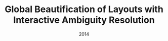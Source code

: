 ---
title:          "Global Beautification of Layouts with Interactive Ambiguity Resolution"
date:           2014
selected:       true
pub:            "ACM User Interface Software and Technology Symposium "
pub_date:       "2014"
# abstract: >-
cover:          /assets/images/covers/layout_uist_2014.jpg
authors:
- Pengfei Xu
- Hongbo Fu
- Takeo Igarashi
- Chiew-Lan Tai
links:
  # Paper: 
  # Project: 
---